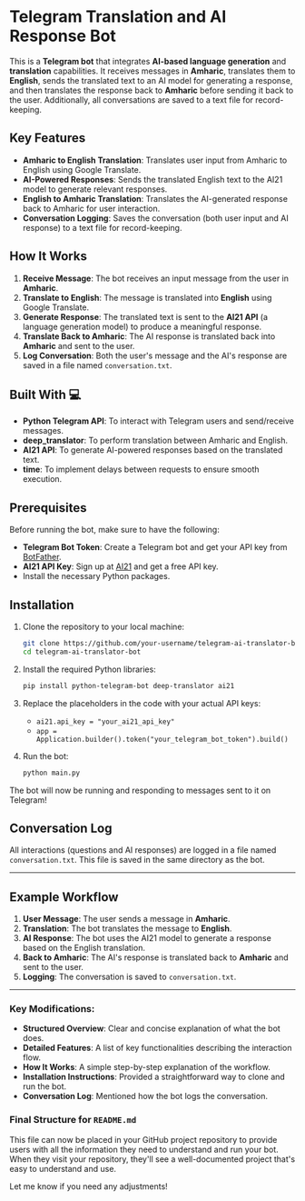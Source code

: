 # Telegram Translation and AI Response Bot

This is a **Telegram bot** that integrates **AI-based language generation** and **translation** capabilities. It receives messages in **Amharic**, translates them to **English**, sends the translated text to an AI model for generating a response, and then translates the response back to **Amharic** before sending it back to the user. Additionally, all conversations are saved to a text file for record-keeping.

## Key Features

- **Amharic to English Translation**: Translates user input from Amharic to English using Google Translate.
- **AI-Powered Responses**: Sends the translated English text to the AI21 model to generate relevant responses.
- **English to Amharic Translation**: Translates the AI-generated response back to Amharic for user interaction.
- **Conversation Logging**: Saves the conversation (both user input and AI response) to a text file for record-keeping.

## How It Works

1. **Receive Message**: The bot receives an input message from the user in **Amharic**.
2. **Translate to English**: The message is translated into **English** using Google Translate.
3. **Generate Response**: The translated text is sent to the **AI21 API** (a language generation model) to produce a meaningful response.
4. **Translate Back to Amharic**: The AI response is translated back into **Amharic** and sent to the user.
5. **Log Conversation**: Both the user's message and the AI's response are saved in a file named `conversation.txt`.

## Built With 💻

- **Python Telegram API**: To interact with Telegram users and send/receive messages.
- **deep_translator**: To perform translation between Amharic and English.
- **AI21 API**: To generate AI-powered responses based on the translated text.
- **time**: To implement delays between requests to ensure smooth execution.

## Prerequisites

Before running the bot, make sure to have the following:

- **Telegram Bot Token**: Create a Telegram bot and get your API key from [BotFather](https://core.telegram.org/bots#botfather).
- **AI21 API Key**: Sign up at [AI21](https://www.ai21.com/) and get a free API key.
- Install the necessary Python packages.

## Installation

1. Clone the repository to your local machine:

    ```bash
    git clone https://github.com/your-username/telegram-ai-translator-bot.git
    cd telegram-ai-translator-bot
    ```

2. Install the required Python libraries:

    ```bash
    pip install python-telegram-bot deep-translator ai21
    ```

3. Replace the placeholders in the code with your actual API keys:

   - `ai21.api_key = "your_ai21_api_key"`
   - `app = Application.builder().token("your_telegram_bot_token").build()`

4. Run the bot:

    ```bash
    python main.py
    ```

The bot will now be running and responding to messages sent to it on Telegram!

## Conversation Log

All interactions (questions and AI responses) are logged in a file named `conversation.txt`. This file is saved in the same directory as the bot.

---

## Example Workflow

1. **User Message**: The user sends a message in **Amharic**.
2. **Translation**: The bot translates the message to **English**.
3. **AI Response**: The bot uses the AI21 model to generate a response based on the English translation.
4. **Back to Amharic**: The AI's response is translated back to **Amharic** and sent to the user.
5. **Logging**: The conversation is saved to `conversation.txt`.

---

### Key Modifications:
- **Structured Overview**: Clear and concise explanation of what the bot does.
- **Detailed Features**: A list of key functionalities describing the interaction flow.
- **How It Works**: A simple step-by-step explanation of the workflow.
- **Installation Instructions**: Provided a straightforward way to clone and run the bot.
- **Conversation Log**: Mentioned how the bot logs the conversation.

### Final Structure for `README.md`
This file can now be placed in your GitHub project repository to provide users with all the information they need to understand and run your bot. When they visit your repository, they'll see a well-documented project that's easy to understand and use.

Let me know if you need any adjustments!

